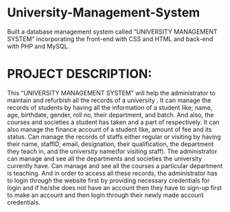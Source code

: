 # University-Management-System
Built a database management system called “UNIVERSITY MANAGEMENT SYSTEM” incorporating the front-end with CSS and HTML and back-end with PHP and MySQL.
# PROJECT DESCRIPTION:

This “UNIVERSITY MANAGEMENT SYSTEM” will help the administrator to
maintain and refurbish all the records of a university . It can manage the records of
students by having all the information of a student like; name, age, birthdate, gender,
roll no, their department, and batch. And also, the courses and societies a student has
taken and a part of respectively. It can also manage the finance account of a student
like, amount of fee and its status. Can manage the records of staffs either regular or
visiting by having their name, staffID, email, designation, their qualification, the
department they teach in, and the university name(for visiting staff). The administrator
can manage and see all the departments and societies the university currently have.
Can manage and see all the courses a particular department is teaching. And in order to
access all these records, the administrator has to login through the website first by
providing necessary credentials for login and if he/she does not have an account then
they have to sign-up first to make an account and then login through their newly made
account credentials.
